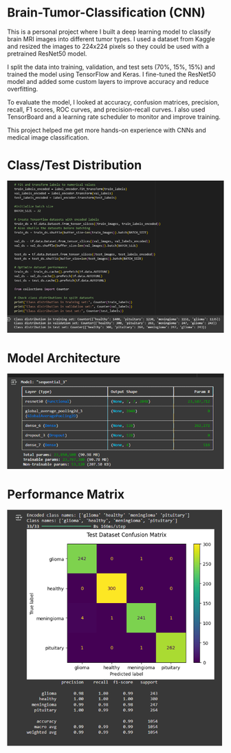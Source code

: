 # Brain-Tumor-Classification (CNN)


This is a personal project where I built a deep learning model to classify brain MRI images into different tumor types. I used a dataset from Kaggle and resized the images to 224x224 pixels so they could be used with a pretrained ResNet50 model.

I split the data into training, validation, and test sets (70%, 15%, 15%) and trained the model using TensorFlow and Keras. I fine-tuned the ResNet50 model and added some custom layers to improve accuracy and reduce overfitting.

To evaluate the model, I looked at accuracy, confusion matrices, precision, recall, F1 scores, ROC curves, and precision-recall curves. I also used TensorBoard and a learning rate scheduler to monitor and improve training.

This project helped me get more hands-on experience with CNNs and medical image classification.

# Class/Test Distribution
<img src="https://github.com/jfherrera02/Brain-Tumor-Classification/blob/main/images/distribution.png?raw=true" alt="Dataset distribution" width="700"/>

# Model Architecture
<img src="https://github.com/jfherrera02/Brain-Tumor-Classification/blob/main/images/model.png?raw=true" alt="Model architecture" width="600"/>


# Performance Matrix
<img src="https://github.com/jfherrera02/Brain-Tumor-Classification/blob/main/images/Brain-tumor-performance-matrix.png?raw=true" alt="Performance matrix" width="500"/>
